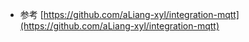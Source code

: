 - 参考 [https://github.com/aLiang-xyl/integration-mqtt](https://github.com/aLiang-xyl/integration-mqtt)